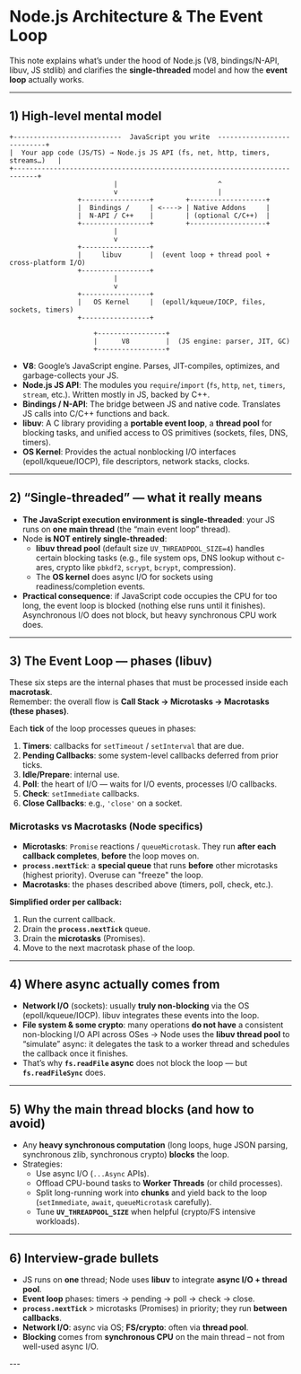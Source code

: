 # Node.js Architecture & The Event Loop

This note explains what’s under the hood of Node.js (V8, bindings/N-API, libuv, JS stdlib) and clarifies the **single-threaded** model and how the **event loop** actually works.

---

## 1) High-level mental model

```
+---------------------------  JavaScript you write  ---------------------------+
|  Your app code (JS/TS) → Node.js JS API (fs, net, http, timers, streams…)   |
+----------------------------------------------------------------------------+
                          |                         ^
                          v                         |
                 +-----------------+        +-------------------+
                 |  Bindings /     | <----> | Native Addons     |
                 |  N-API / C++    |        | (optional C/C++)  |
                 +-----------------+        +-------------------+
                          |
                          v
                 +-----------------+
                 |     libuv       |  (event loop + thread pool + cross-platform I/O)
                 +-----------------+
                          |
                          v
                 +-----------------+
                 |   OS Kernel     |  (epoll/kqueue/IOCP, files, sockets, timers)
                 +-----------------+

                     +-----------------+
                     |      V8         |  (JS engine: parser, JIT, GC)
                     +-----------------+
```

- **V8**: Google’s JavaScript engine. Parses, JIT-compiles, optimizes, and garbage-collects your JS.
- **Node.js JS API**: The modules you `require`/`import` (`fs`, `http`, `net`, `timers`, `stream`, etc.). Written mostly in JS, backed by C++.
- **Bindings / N-API**: The bridge between JS and native code. Translates JS calls into C/C++ functions and back.
- **libuv**: A C library providing a **portable event loop**, a **thread pool** for blocking tasks, and unified access to OS primitives (sockets, files, DNS, timers).
- **OS Kernel**: Provides the actual nonblocking I/O interfaces (epoll/kqueue/IOCP), file descriptors, network stacks, clocks.

---

## 2) “Single-threaded” — what it really means

- **The JavaScript execution environment is single-threaded**: your JS runs on **one main thread** (the “main event loop” thread).
- Node **is NOT entirely single-threaded**:
  - **libuv thread pool** (default size `UV_THREADPOOL_SIZE=4`) handles certain blocking tasks (e.g., file system ops, DNS lookup without c-ares, crypto like `pbkdf2`, `scrypt`, `bcrypt`, compression).
  - The **OS kernel** does async I/O for sockets using readiness/completion events.
- **Practical consequence**: if JavaScript code occupies the CPU for too long, the event loop is blocked (nothing else runs until it finishes). Asynchronous I/O does not block, but heavy synchronous CPU work does.

---

## 3) The Event Loop — phases (libuv)

These six steps are the internal phases that must be processed inside each **macrotask**.  
Remember: the overall flow is **Call Stack → Microtasks → Macrotasks (these phases)**.

Each **tick** of the loop processes queues in phases:

1. **Timers**: callbacks for `setTimeout` / `setInterval` that are due.
2. **Pending Callbacks**: some system-level callbacks deferred from prior ticks.
3. **Idle/Prepare**: internal use.
4. **Poll**: the heart of I/O — waits for I/O events, processes I/O callbacks.
5. **Check**: `setImmediate` callbacks.
6. **Close Callbacks**: e.g., `'close'` on a socket.

### Microtasks vs Macrotasks (Node specifics)
- **Microtasks**: `Promise` reactions / `queueMicrotask`. They run **after each callback completes**, **before** the loop moves on.
- **`process.nextTick`**: a **special queue** that runs **before** other microtasks (highest priority). Overuse can "freeze" the loop.
- **Macrotasks**: the phases described above (timers, poll, check, etc.).

**Simplified order per callback:**
1. Run the current callback.  
2. Drain the **`process.nextTick`** queue.  
3. Drain the **microtasks** (Promises).  
4. Move to the next macrotask phase of the loop.  

---

## 4) Where async actually comes from

- **Network I/O** (sockets): usually **truly non-blocking** via the OS (epoll/kqueue/IOCP). libuv integrates these events into the loop.
- **File system & some crypto**: many operations **do not have** a consistent non-blocking I/O API across OSes → Node uses the **libuv thread pool** to “simulate” async: it delegates the task to a worker thread and schedules the callback once it finishes.
- That’s why **`fs.readFile` async** does not block the loop — but **`fs.readFileSync`** does.

---

## 5) Why the main thread blocks (and how to avoid)

- Any **heavy synchronous computation** (long loops, huge JSON parsing, synchronous zlib, synchronous crypto) **blocks** the loop.
- Strategies:
  - Use async I/O (`...Async` APIs).
  - Offload CPU-bound tasks to **Worker Threads** (or child processes).
  - Split long-running work into **chunks** and yield back to the loop (`setImmediate`, `await`, `queueMicrotask` carefully).
  - Tune **`UV_THREADPOOL_SIZE`** when helpful (crypto/FS intensive workloads).

---

## 6) Interview-grade bullets

- JS runs on **one** thread; Node uses **libuv** to integrate **async I/O + thread pool**.
- **Event loop** phases: timers → pending → poll → check → close.  
- **`process.nextTick`** > microtasks (Promises) in priority; they run **between callbacks**.  
- **Network I/O**: async via OS; **FS/crypto**: often via **thread pool**.  
- **Blocking** comes from **synchronous CPU** on the main thread – not from well-used async I/O.

---</file>